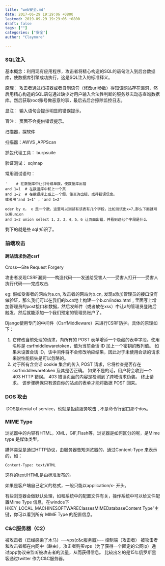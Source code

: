 ```yaml
---
title: "web安全.md"
date: 2017-06-29 19:29:06 +0800
lastmod: 2019-09-29 19:29:06 +0800
draft: false
tags: [""]
categories: ["安全"]
author: "Claymore"

---
```



### SQL注入

基本概念：利用现有应用程序，攻击者将精心构造的SQL的语句注入到后台数据库，使数据库引擎成功执行，这是SQL注入的标准释义。

原理： 攻击者通过扫描器或者自制语句（修改url参数）得知该网站存在漏洞，然后用精心构造的SQL语句通过缺少对用户输入合法性判断的服务器去动态查询数据库。然后获取root账号做恶意的事，最后去后台擦除监控日志。

显注： 输入语句会提示明显的错误提示。

盲注： 页面不会提供错误提示。



 扫描器，探软件

扫描器：AWVS ,APPScan 

抓包代理工具： burpsuite

 验证测试： sqlmap

 

常用测试语句：

```
'    # 在数据库中让引号成单数，使数据库出错
and 1=1  # 在数据库中和上一个真
and 1=2  # 在数据库上或上一个假，使查询出错，或得错误信息。
或者用'and 1=1' ，'and 1=2'

oder by x， x 是一个数，这里可以测试有该表有几个字段，比如测试出x=7,那么下面就可以用union
and 1=2 union select 1，2，3，4，5，6 让页面出错，并看到这七个字段是什么
```

剩下的就是些 sql 知识了。


### 前端攻击


#### 跨站请求伪造csrf

Cross—Site Request Forgery

攻击者发现CSRF漏洞——构造代码——发送给受害人——受害人打开——受害人执行代码——完成攻击.

eg: 假如受害者的网站为a.cn,  攻击者的网站为b.cn,  发现a添加管理员的接口没有做验证，那么我们可以在我们的b.cn地上构建一个b.cn/index.html , 里面写上增加管理员的post接口和数据，然后发邮件（或者放在xss）中让a的管理员登陆后触发，然后就能添加一个我们预定的管理员账户了。



Django使用专门的中间件（CsrfMiddleware）来进行CSRF防护。具体的原理如下：

1. 它修改当前处理的请求，向所有的 POST 表单增添一个隐藏的表单字段，使用名称是 csrfmiddlewaretoken，值为当前会话 ID 加上一个密钥的散列值。 如果未设置会话 ID，该中间件将不会修改响应结果，因此对于未使用会话的请求来说性能损失是可以忽略的。
2. 对于所有含会话 cookie 集合的传入 POST 请求，它将检查是否存在 csrfmiddlewaretoken 及其是否正确。 如果不是的话，用户将会收到一个 403 HTTP 错误。 403 错误页面的内容是检测到了跨域请求伪装。 终止请求。
   该步骤确保只有源自你的站点的表单才能将数据 POST 回来。






### DOS 攻击

 DOS是denial of service，也就是拒绝服务攻击 , 不是命令行窗口那个dos。



### MIME Type

浏览器中的内容有HTML，XML，GIF,Flash等，浏览器是如何区分的呢，是Mime type  是媒体类型。

媒体类型是通过HTTP协议，由服务器告知浏览器的，通过Content-Type 来表示的，如：

`Content-Type: text/HTML`

这样的text/HTML是由标准发布的。

如果是客户端自己定义的格式，一般只能以application/x- 开头。

有些浏览器会做默认处理，如和系统中的配置文件有关，操作系统中可以给文件配置Mime Type 信息，在windos下HKEY_LOCAL_MACHINESOFTWAREClassesMIMEDatabaseContent Type”主键，你可以看到所有 MIME Type 的配置信息。




### C&C服务器（C2）
被攻击者（已经感染了木马）---vps(c&c服务器)--- 控制端（攻击者）
被攻击者和攻击者都在内网中（路由），攻击者购买vps（为了获得一个固定的公网ip）通过ppp协议来监听被攻击者的流量，从而获得信息。
比较出名的是15年俄罗斯黑客通过twitter 作为C&C服务器。
